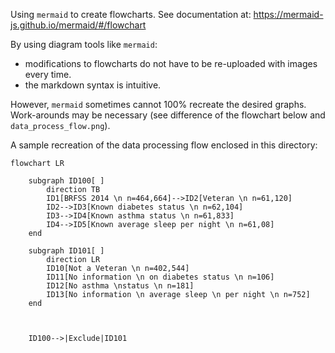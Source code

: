 Using `mermaid` to create flowcharts.
See documentation at: https://mermaid-js.github.io/mermaid/#/flowchart

By using diagram tools like `mermaid`:
* modifications to flowcharts do not have to be re-uploaded with images every time.
* the markdown syntax is intuitive. 

However, `mermaid` sometimes cannot 100% recreate the desired graphs. Work-arounds may be necessary (see difference of the flowchart below and `data_process_flow.png`).

A sample recreation of the data processing flow enclosed in this directory:

```mermaid
flowchart LR

    subgraph ID100[ ]
        direction TB
        ID1[BRFSS 2014 \n n=464,664]-->ID2[Veteran \n n=61,120]
        ID2-->ID3[Known diabetes status \n n=62,104]
        ID3-->ID4[Known asthma status \n n=61,833]
        ID4-->ID5[Known average sleep per night \n n=61,08]
    end
    
    subgraph ID101[ ]
        direction LR
        ID10[Not a Veteran \n n=402,544]
        ID11[No information \n on diabetes status \n n=106]
        ID12[No asthma \nstatus \n n=181]
        ID13[No information \n average sleep \n per night \n n=752]
    end
    

    
    ID100-->|Exclude|ID101
```